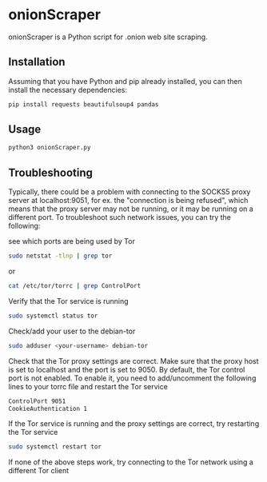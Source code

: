 # onionScraper

onionScraper is a Python script for .onion web site scraping.

## Installation

Assuming that you have Python and pip already installed, you can then install the necessary dependencies:

```bash
pip install requests beautifulsoup4 pandas
```

## Usage

```python
python3 onionScraper.py
```

## Troubleshooting
Typically, there could be a problem with connecting to the SOCKS5 proxy server at localhost:9051, for ex. the "connection is being refused", which means that the proxy server may not be running, or it may be running on a different port. To troubleshoot such network issues, you can try the following:

see which ports are being used by Tor
```bash
sudo netstat -tlnp | grep tor
```

or
```bash
cat /etc/tor/torrc | grep ControlPort
```

Verify that the Tor service is running
```bash
sudo systemctl status tor
```

Check/add your user to the debian-tor
```bash
sudo adduser <your-username> debian-tor
```

Check that the Tor proxy settings are correct. Make sure that the proxy host is set to localhost and the port is set to 9050. By default, the Tor control port is not enabled. To enable it, you need to add/uncomment the following lines to your torrc file and restart the Tor service
```bash
ControlPort 9051
CookieAuthentication 1
```

If the Tor service is running and the proxy settings are correct, try restarting the Tor service
```bash
sudo systemctl restart tor
```

If none of the above steps work, try connecting to the Tor network using a different Tor client
